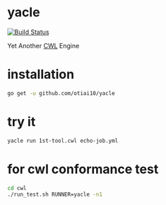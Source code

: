 # yacle

[![Build Status](https://travis-ci.org/otiai10/yacle.svg?branch=master)](https://travis-ci.org/otiai10/yacle)

Yet Another [CWL](https://github.com/common-workflow-language/common-workflow-language) Engine

# installation

```sh
go get -u github.com/otiai10/yacle
```

# try it

```sh
yacle run 1st-tool.cwl echo-job.yml
```

# for cwl conformance test

```sh
cd cwl
./run_test.sh RUNNER=yacle -n1
```